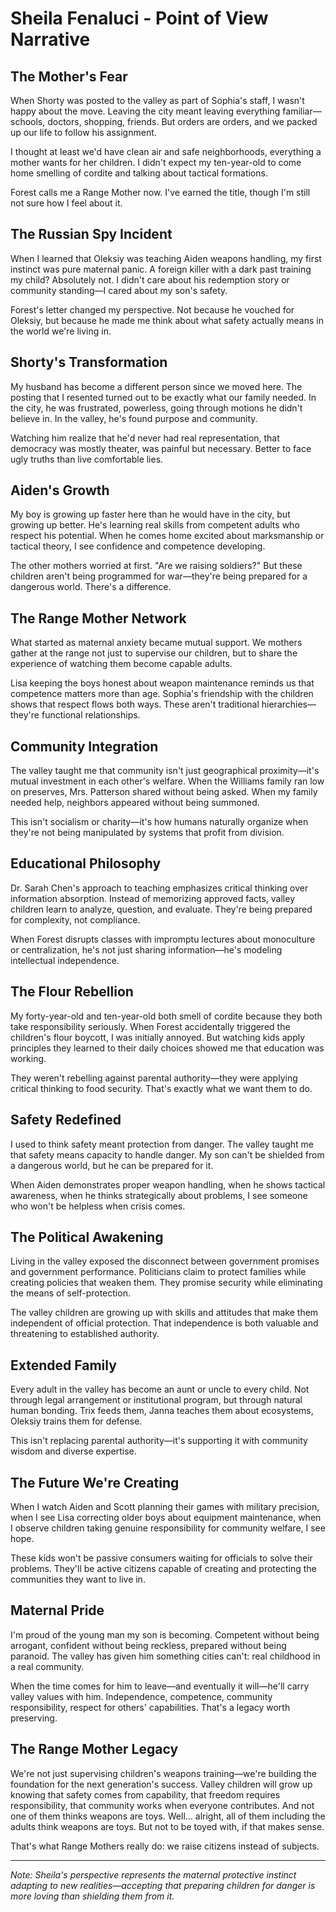 # Sheila Fenaluci - Point of View Narrative

## The Mother's Fear
When Shorty was posted to the valley as part of Sophia's staff, I wasn't happy about the move. Leaving the city meant leaving everything familiar—schools, doctors, shopping, friends. But orders are orders, and we packed up our life to follow his assignment.

I thought at least we'd have clean air and safe neighborhoods, everything a mother wants for her children. I didn't expect my ten-year-old to come home smelling of cordite and talking about tactical formations.

Forest calls me a Range Mother now. I've earned the title, though I'm still not sure how I feel about it.

## The Russian Spy Incident
When I learned that Oleksiy was teaching Aiden weapons handling, my first instinct was pure maternal panic. A foreign killer with a dark past training my child? Absolutely not. I didn't care about his redemption story or community standing—I cared about my son's safety.

Forest's letter changed my perspective. Not because he vouched for Oleksiy, but because he made me think about what safety actually means in the world we're living in.

## Shorty's Transformation
My husband has become a different person since we moved here. The posting that I resented turned out to be exactly what our family needed. In the city, he was frustrated, powerless, going through motions he didn't believe in. In the valley, he's found purpose and community.

Watching him realize that he'd never had real representation, that democracy was mostly theater, was painful but necessary. Better to face ugly truths than live comfortable lies.

## Aiden's Growth
My boy is growing up faster here than he would have in the city, but growing up better. He's learning real skills from competent adults who respect his potential. When he comes home excited about marksmanship or tactical theory, I see confidence and competence developing.

The other mothers worried at first. "Are we raising soldiers?" But these children aren't being programmed for war—they're being prepared for a dangerous world. There's a difference.

## The Range Mother Network
What started as maternal anxiety became mutual support. We mothers gather at the range not just to supervise our children, but to share the experience of watching them become capable adults.

Lisa keeping the boys honest about weapon maintenance reminds us that competence matters more than age. Sophia's friendship with the children shows that respect flows both ways. These aren't traditional hierarchies—they're functional relationships.

## Community Integration
The valley taught me that community isn't just geographical proximity—it's mutual investment in each other's welfare. When the Williams family ran low on preserves, Mrs. Patterson shared without being asked. When my family needed help, neighbors appeared without being summoned.

This isn't socialism or charity—it's how humans naturally organize when they're not being manipulated by systems that profit from division.

## Educational Philosophy
Dr. Sarah Chen's approach to teaching emphasizes critical thinking over information absorption. Instead of memorizing approved facts, valley children learn to analyze, question, and evaluate. They're being prepared for complexity, not compliance.

When Forest disrupts classes with impromptu lectures about monoculture or centralization, he's not just sharing information—he's modeling intellectual independence.

## The Flour Rebellion
My forty-year-old and ten-year-old both smell of cordite because they both take responsibility seriously. When Forest accidentally triggered the children's flour boycott, I was initially annoyed. But watching kids apply principles they learned to their daily choices showed me that education was working.

They weren't rebelling against parental authority—they were applying critical thinking to food security. That's exactly what we want them to do.

## Safety Redefined
I used to think safety meant protection from danger. The valley taught me that safety means capacity to handle danger. My son can't be shielded from a dangerous world, but he can be prepared for it.

When Aiden demonstrates proper weapon handling, when he shows tactical awareness, when he thinks strategically about problems, I see someone who won't be helpless when crisis comes.

## The Political Awakening
Living in the valley exposed the disconnect between government promises and government performance. Politicians claim to protect families while creating policies that weaken them. They promise security while eliminating the means of self-protection.

The valley children are growing up with skills and attitudes that make them independent of official protection. That independence is both valuable and threatening to established authority.

## Extended Family
Every adult in the valley has become an aunt or uncle to every child. Not through legal arrangement or institutional program, but through natural human bonding. Trix feeds them, Janna teaches them about ecosystems, Oleksiy trains them for defense.

This isn't replacing parental authority—it's supporting it with community wisdom and diverse expertise.

## The Future We're Creating
When I watch Aiden and Scott planning their games with military precision, when I see Lisa correcting older boys about equipment maintenance, when I observe children taking genuine responsibility for community welfare, I see hope.

These kids won't be passive consumers waiting for officials to solve their problems. They'll be active citizens capable of creating and protecting the communities they want to live in.

## Maternal Pride
I'm proud of the young man my son is becoming. Competent without being arrogant, confident without being reckless, prepared without being paranoid. The valley has given him something cities can't: real childhood in a real community.

When the time comes for him to leave—and eventually it will—he'll carry valley values with him. Independence, competence, community responsibility, respect for others' capabilities. That's a legacy worth preserving.

## The Range Mother Legacy
We're not just supervising children's weapons training—we're building the foundation for the next generation's success. Valley children will grow up knowing that safety comes from capability, that freedom requires responsibility, that community works when everyone contributes. And not one of them thinks weapons are toys. Well... alright, all of them including the adults think weapons are toys. But not to be toyed with, if that makes sense.

That's what Range Mothers really do: we raise citizens instead of subjects.

---

*Note: Sheila's perspective represents the maternal protective instinct adapting to new realities—accepting that preparing children for danger is more loving than shielding them from it.*
